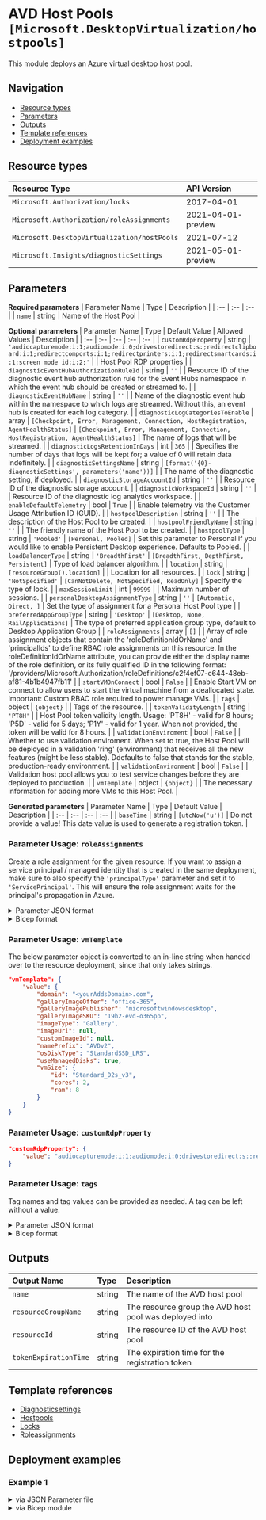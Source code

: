 # AVD Host Pools `[Microsoft.DesktopVirtualization/hostpools]`

This module deploys an Azure virtual desktop host pool.

## Navigation

- [Resource types](#Resource-types)
- [Parameters](#Parameters)
- [Outputs](#Outputs)
- [Template references](#Template-references)
- [Deployment examples](#Deployment-examples)

## Resource types

| Resource Type | API Version |
| :-- | :-- |
| `Microsoft.Authorization/locks` | 2017-04-01 |
| `Microsoft.Authorization/roleAssignments` | 2021-04-01-preview |
| `Microsoft.DesktopVirtualization/hostPools` | 2021-07-12 |
| `Microsoft.Insights/diagnosticSettings` | 2021-05-01-preview |

## Parameters

**Required parameters**
| Parameter Name | Type | Description |
| :-- | :-- | :-- |
| `name` | string | Name of the Host Pool |

**Optional parameters**
| Parameter Name | Type | Default Value | Allowed Values | Description |
| :-- | :-- | :-- | :-- | :-- |
| `customRdpProperty` | string | `'audiocapturemode:i:1;audiomode:i:0;drivestoredirect:s:;redirectclipboard:i:1;redirectcomports:i:1;redirectprinters:i:1;redirectsmartcards:i:1;screen mode id:i:2;'` |  | Host Pool RDP properties |
| `diagnosticEventHubAuthorizationRuleId` | string | `''` |  | Resource ID of the diagnostic event hub authorization rule for the Event Hubs namespace in which the event hub should be created or streamed to. |
| `diagnosticEventHubName` | string | `''` |  | Name of the diagnostic event hub within the namespace to which logs are streamed. Without this, an event hub is created for each log category. |
| `diagnosticLogCategoriesToEnable` | array | `[Checkpoint, Error, Management, Connection, HostRegistration, AgentHealthStatus]` | `[Checkpoint, Error, Management, Connection, HostRegistration, AgentHealthStatus]` | The name of logs that will be streamed. |
| `diagnosticLogsRetentionInDays` | int | `365` |  | Specifies the number of days that logs will be kept for; a value of 0 will retain data indefinitely. |
| `diagnosticSettingsName` | string | `[format('{0}-diagnosticSettings', parameters('name'))]` |  | The name of the diagnostic setting, if deployed. |
| `diagnosticStorageAccountId` | string | `''` |  | Resource ID of the diagnostic storage account. |
| `diagnosticWorkspaceId` | string | `''` |  | Resource ID of the diagnostic log analytics workspace. |
| `enableDefaultTelemetry` | bool | `True` |  | Enable telemetry via the Customer Usage Attribution ID (GUID). |
| `hostpoolDescription` | string | `''` |  | The description of the Host Pool to be created. |
| `hostpoolFriendlyName` | string | `''` |  | The friendly name of the Host Pool to be created. |
| `hostpoolType` | string | `'Pooled'` | `[Personal, Pooled]` | Set this parameter to Personal if you would like to enable Persistent Desktop experience. Defaults to Pooled. |
| `loadBalancerType` | string | `'BreadthFirst'` | `[BreadthFirst, DepthFirst, Persistent]` | Type of load balancer algorithm. |
| `location` | string | `[resourceGroup().location]` |  | Location for all resources. |
| `lock` | string | `'NotSpecified'` | `[CanNotDelete, NotSpecified, ReadOnly]` | Specify the type of lock. |
| `maxSessionLimit` | int | `99999` |  | Maximum number of sessions. |
| `personalDesktopAssignmentType` | string | `''` | `[Automatic, Direct, ]` | Set the type of assignment for a Personal Host Pool type |
| `preferredAppGroupType` | string | `'Desktop'` | `[Desktop, None, RailApplications]` | The type of preferred application group type, default to Desktop Application Group |
| `roleAssignments` | array | `[]` |  | Array of role assignment objects that contain the 'roleDefinitionIdOrName' and 'principalIds' to define RBAC role assignments on this resource. In the roleDefinitionIdOrName attribute, you can provide either the display name of the role definition, or its fully qualified ID in the following format: '/providers/Microsoft.Authorization/roleDefinitions/c2f4ef07-c644-48eb-af81-4b1b4947fb11' |
| `startVMOnConnect` | bool | `False` |  | Enable Start VM on connect to allow users to start the virtual machine from a deallocated state. Important: Custom RBAC role required to power manage VMs. |
| `tags` | object | `{object}` |  | Tags of the resource. |
| `tokenValidityLength` | string | `'PT8H'` |  | Host Pool token validity length. Usage: 'PT8H' - valid for 8 hours; 'P5D' - valid for 5 days; 'P1Y' - valid for 1 year. When not provided, the token will be valid for 8 hours. |
| `validationEnviroment` | bool | `False` |  | Whether to use validation enviroment. When set to true, the Host Pool will be deployed in a validation 'ring' (environment) that receives all the new features (might be less stable). Ddefaults to false that stands for the stable, production-ready environment. |
| `validationEnvironment` | bool | `False` |  | Validation host pool allows you to test service changes before they are deployed to production. |
| `vmTemplate` | object | `{object}` |  | The necessary information for adding more VMs to this Host Pool. |

**Generated parameters**
| Parameter Name | Type | Default Value | Description |
| :-- | :-- | :-- | :-- |
| `baseTime` | string | `[utcNow('u')]` | Do not provide a value! This date value is used to generate a registration token. |


### Parameter Usage: `roleAssignments`

Create a role assignment for the given resource. If you want to assign a service principal / managed identity that is created in the same deployment, make sure to also specify the `'principalType'` parameter and set it to `'ServicePrincipal'`. This will ensure the role assignment waits for the principal's propagation in Azure.

<details>

<summary>Parameter JSON format</summary>

```json
"roleAssignments": {
    "value": [
        {
            "roleDefinitionIdOrName": "Reader",
            "description": "Reader Role Assignment",
            "principalIds": [
                "12345678-1234-1234-1234-123456789012", // object 1
                "78945612-1234-1234-1234-123456789012" // object 2
            ]
        },
        {
            "roleDefinitionIdOrName": "/providers/Microsoft.Authorization/roleDefinitions/c2f4ef07-c644-48eb-af81-4b1b4947fb11",
            "principalIds": [
                "12345678-1234-1234-1234-123456789012" // object 1
            ],
            "principalType": "ServicePrincipal"
        }
    ]
}
```

</details>

<details>

<summary>Bicep format</summary>

```bicep
roleAssignments: [
    {
        roleDefinitionIdOrName: 'Reader'
        description: 'Reader Role Assignment'
        principalIds: [
            '12345678-1234-1234-1234-123456789012' // object 1
            '78945612-1234-1234-1234-123456789012' // object 2
        ]
    }
    {
        roleDefinitionIdOrName: '/providers/Microsoft.Authorization/roleDefinitions/c2f4ef07-c644-48eb-af81-4b1b4947fb11'
        principalIds: [
            '12345678-1234-1234-1234-123456789012' // object 1
        ]
        principalType: 'ServicePrincipal'
    }
]
```

</details>
<p>

### Parameter Usage: `vmTemplate`

The below parameter object is converted to an in-line string when handed over to the resource deployment, since that only takes strings.

```json
"vmTemplate": {
    "value": {
        "domain": "<yourAddsDomain>.com",
        "galleryImageOffer": "office-365",
        "galleryImagePublisher": "microsoftwindowsdesktop",
        "galleryImageSKU": "19h2-evd-o365pp",
        "imageType": "Gallery",
        "imageUri": null,
        "customImageId": null,
        "namePrefix": "AVDv2",
        "osDiskType": "StandardSSD_LRS",
        "useManagedDisks": true,
        "vmSize": {
            "id": "Standard_D2s_v3",
            "cores": 2,
            "ram": 8
        }
    }
}
```

### Parameter Usage: `customRdpProperty`

```json
"customRdpProperty": {
    "value": "audiocapturemode:i:1;audiomode:i:0;drivestoredirect:s:;redirectclipboard:i:1;redirectcomports:i:1;redirectprinters:i:1;redirectsmartcards:i:1;screen mode ID:i:2;"
}
```

### Parameter Usage: `tags`

Tag names and tag values can be provided as needed. A tag can be left without a value.

<details>

<summary>Parameter JSON format</summary>

```json
"tags": {
    "value": {
        "Environment": "Non-Prod",
        "Contact": "test.user@testcompany.com",
        "PurchaseOrder": "1234",
        "CostCenter": "7890",
        "ServiceName": "DeploymentValidation",
        "Role": "DeploymentValidation"
    }
}
```

</details>

<details>

<summary>Bicep format</summary>

```bicep
tags: {
    Environment: 'Non-Prod'
    Contact: 'test.user@testcompany.com'
    PurchaseOrder: '1234'
    CostCenter: '7890'
    ServiceName: 'DeploymentValidation'
    Role: 'DeploymentValidation'
}
```

</details>
<p>

## Outputs

| Output Name | Type | Description |
| :-- | :-- | :-- |
| `name` | string | The name of the AVD host pool |
| `resourceGroupName` | string | The resource group the AVD host pool was deployed into |
| `resourceId` | string | The resource ID of the AVD host pool |
| `tokenExpirationTime` | string | The expiration time for the registration token |

## Template references

- [Diagnosticsettings](https://docs.microsoft.com/en-us/azure/templates/Microsoft.Insights/2021-05-01-preview/diagnosticSettings)
- [Hostpools](https://docs.microsoft.com/en-us/azure/templates/Microsoft.DesktopVirtualization/2021-07-12/hostPools)
- [Locks](https://docs.microsoft.com/en-us/azure/templates/Microsoft.Authorization/2017-04-01/locks)
- [Roleassignments](https://docs.microsoft.com/en-us/azure/templates/Microsoft.Authorization/roleAssignments)

## Deployment examples

<h3>Example 1</h3>

<details>

<summary>via JSON Parameter file</summary>

```json
{
    "$schema": "https://schema.management.azure.com/schemas/2019-04-01/deploymentParameters.json#",
    "contentVersion": "1.0.0.0",
    "parameters": {
        "name": {
            "value": "<<namePrefix>>-az-avdhp-x-001"
        },
        "location": {
            "value": "westeurope"
        },
        "hostpoolFriendlyName": {
            "value": "AVDv2"
        },
        "hostpoolDescription": {
            "value": "My first AVD Host Pool"
        },
        "hostpoolType": {
            "value": "Pooled"
        },
        "personalDesktopAssignmentType": {
            "value": "Automatic"
        },
        "maxSessionLimit": {
            "value": 99999
        },
        "loadBalancerType": {
            "value": "BreadthFirst"
        },
        "customRdpProperty": {
            "value": "audiocapturemode:i:1;audiomode:i:0;drivestoredirect:s:;redirectclipboard:i:1;redirectcomports:i:1;redirectprinters:i:1;redirectsmartcards:i:1;screen mode id:i:2;"
        },
        "vmTemplate": {
            "value": {
                "domain": "domainname.onmicrosoft.com",
                "galleryImageOffer": "office-365",
                "galleryImagePublisher": "microsoftwindowsdesktop",
                "galleryImageSKU": "20h1-evd-o365pp",
                "imageType": "Gallery",
                "imageUri": null,
                "customImageId": null,
                "namePrefix": "avdv2",
                "osDiskType": "StandardSSD_LRS",
                "useManagedDisks": true,
                "vmSize": {
                    "id": "Standard_D2s_v3",
                    "cores": 2,
                    "ram": 8
                }
            }
        },
        "validationEnviroment": {
            "value": false
        },
        "roleAssignments": {
            "value": [
                {
                    "roleDefinitionIdOrName": "Reader",
                    "principalIds": [
                        "<<deploymentSpId>>"
                    ]
                }
            ]
        },
        "diagnosticLogsRetentionInDays": {
            "value": 7
        },
        "diagnosticStorageAccountId": {
            "value": "/subscriptions/<<subscriptionId>>/resourceGroups/validation-rg/providers/Microsoft.Storage/storageAccounts/adp<<namePrefix>>azsax001"
        },
        "diagnosticWorkspaceId": {
            "value": "/subscriptions/<<subscriptionId>>/resourcegroups/validation-rg/providers/microsoft.operationalinsights/workspaces/adp-<<namePrefix>>-az-law-x-001"
        },
        "diagnosticEventHubAuthorizationRuleId": {
            "value": "/subscriptions/<<subscriptionId>>/resourceGroups/validation-rg/providers/Microsoft.EventHub/namespaces/adp-<<namePrefix>>-az-evhns-x-001/AuthorizationRules/RootManageSharedAccessKey"
        },
        "diagnosticEventHubName": {
            "value": "adp-<<namePrefix>>-az-evh-x-001"
        }
    }
}

```

</details>

<details>

<summary>via Bicep module</summary>

```bicep
module hostpools './Microsoft.DesktopVirtualization/hostpools/deploy.bicep' = {
  name: '${uniqueString(deployment().name)}-hostpools'
  params: {
      diagnosticEventHubAuthorizationRuleId: '/subscriptions/<<subscriptionId>>/resourceGroups/validation-rg/providers/Microsoft.EventHub/namespaces/adp-<<namePrefix>>-az-evhns-x-001/AuthorizationRules/RootManageSharedAccessKey'
      diagnosticEventHubName: 'adp-<<namePrefix>>-az-evh-x-001'
      diagnosticLogsRetentionInDays: 7
      diagnosticWorkspaceId: '/subscriptions/<<subscriptionId>>/resourcegroups/validation-rg/providers/microsoft.operationalinsights/workspaces/adp-<<namePrefix>>-az-law-x-001'
      hostpoolFriendlyName: 'AVDv2'
      validationEnviroment: false
      name: '<<namePrefix>>-az-avdhp-x-001'
      loadBalancerType: 'BreadthFirst'
      hostpoolDescription: 'My first AVD Host Pool'
      vmTemplate: {
        osDiskType: 'StandardSSD_LRS'
        useManagedDisks: true
        imageUri: null
        vmSize: {
          ram: 8
          id: 'Standard_D2s_v3'
          cores: 2
        }
        galleryImageOffer: 'office-365'
        namePrefix: 'avdv2'
        imageType: 'Gallery'
        domain: 'domainname.onmicrosoft.com'
        customImageId: null
        galleryImageSKU: '20h1-evd-o365pp'
        galleryImagePublisher: 'microsoftwindowsdesktop'
      }
      roleAssignments: [
        {
          principalIds: [
            '<<deploymentSpId>>'
          ]
          roleDefinitionIdOrName: 'Reader'
        }
      ]
      maxSessionLimit: 99999
      personalDesktopAssignmentType: 'Automatic'
      diagnosticStorageAccountId: '/subscriptions/<<subscriptionId>>/resourceGroups/validation-rg/providers/Microsoft.Storage/storageAccounts/adp<<namePrefix>>azsax001'
      customRdpProperty: 'audiocapturemode:i:1;audiomode:i:0;drivestoredirect:s:;redirectclipboard:i:1;redirectcomports:i:1;redirectprinters:i:1;redirectsmartcards:i:1;screen mode id:i:2;'
      location: 'westeurope'
      hostpoolType: 'Pooled'
  }
```

</details>
